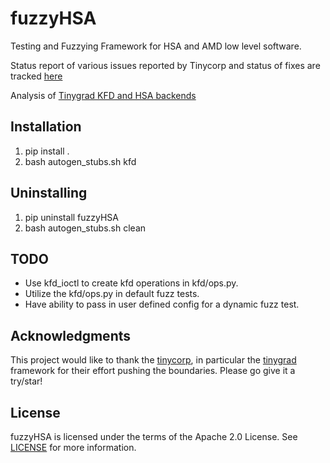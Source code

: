 # fuzzyHSA

Testing and Fuzzying Framework for HSA and AMD low level software. 

Status report of various issues reported by Tinycorp and status of fixes are tracked [here](https://github.com/nod-ai/fuzzyHSA/wiki/Tinygrad-AMD-Linux-Driver-Crash---Hang-tracker-and-updates) 

Analysis of [Tinygrad KFD and HSA backends](https://gist.github.com/fxkamd/ffd02d66a2863e444ec208ea4f3adc48) 

## Installation

1. pip install .
2. bash autogen_stubs.sh kfd

## Uninstalling

1. pip uninstall fuzzyHSA
2. bash autogen_stubs.sh clean

## TODO

* Use kfd_ioctl to create kfd operations in kfd/ops.py.
* Utilize the kfd/ops.py in default fuzz tests. 
* Have ability to pass in user defined config for a dynamic fuzz test.

## Acknowledgments

This project would like to thank the [tinycorp](https://tinygrad.org/), in particular the [tinygrad](https://github.com/tinygrad/tinygrad) framework for their effort pushing the boundaries. Please go give it a try/star!

## License

fuzzyHSA is licensed under the terms of the Apache 2.0 License.
See [LICENSE](LICENSE) for more information.
